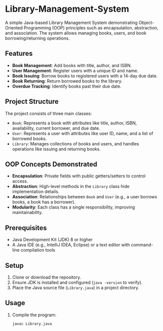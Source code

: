 # Library-Management-System
A simple Java-based Library Management System demonstrating Object-Oriented Programming (OOP) principles such as encapsulation, abstraction, and association. The system allows managing books, users, and book borrowing/returning operations.

## Features
- **Book Management**: Add books with title, author, and ISBN.
- **User Management**: Register users with a unique ID and name.
- **Book Issuing**: Borrow books to registered users with a 14-day due date.
- **Book Returning**: Return borrowed books to the library.
- **Overdue Tracking**: Identify books past their due date.

## Project Structure
The project consists of three main classes:
- `Book`: Represents a book with attributes like title, author, ISBN, availability, current borrower, and due date.
- `User`: Represents a user with attributes like user ID, name, and a list of borrowed books.
- `Library`: Manages collections of books and users, and handles operations like issuing and returning books.

## OOP Concepts Demonstrated
- **Encapsulation**: Private fields with public getters/setters to control access.
- **Abstraction**: High-level methods in the `Library` class hide implementation details.
- **Association**: Relationships between `Book` and `User` (e.g., a user borrows books, a book has a borrower).
- **Modularity**: Each class has a single responsibility, improving maintainability.

## Prerequisites
- Java Development Kit (JDK) 8 or higher
- A Java IDE (e.g., IntelliJ IDEA, Eclipse) or a text editor with command-line compilation tools

## Setup
1. Clone or download the repository.
2. Ensure JDK is installed and configured (`java -version` to verify).
3. Place the Java source file (`Library.java`) in a project directory.

## Usage
1. Compile the program:
   ```bash
   javac Library.java
